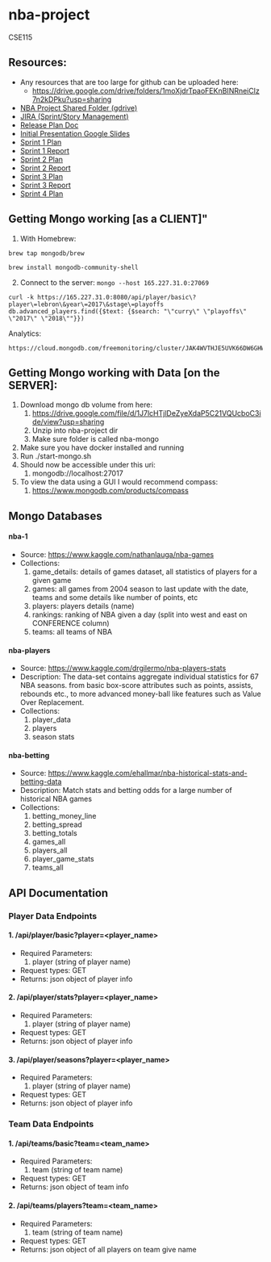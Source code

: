 # nba-project
CSE115

## Resources:
* Any resources that are too large for github can be uploaded here:
    * https://drive.google.com/drive/folders/1moXjdrTpaoFEKnBINRneiClz7n2kDPku?usp=sharing
* [NBA Project Shared Folder (gdrive)](https://drive.google.com/drive/folders/0APLV1JIxxMvNUk9PVA)
* [JIRA (Sprint/Story Management)](https://nbadb.atlassian.net/secure/RapidBoard.jspa?projectKey=NBA)
* [Release Plan Doc](https://docs.google.com/document/d/1Gi5N25cxH5tdHwD4RcxDuTLrFQG7naUqsnnJQdIfxS8/edit)
* [Initial Presentation Google Slides](https://docs.google.com/document/d/1Gi5N25cxH5tdHwD4RcxDuTLrFQG7naUqsnnJQdIfxS8/edit)
* [Sprint 1 Plan](https://docs.google.com/document/d/1vhGEjX9edBMyNXJ1CU2zA4r9vIr3i6M9A2rFQYs-AD8/edit?usp=sharing)
* [Sprint 1 Report](https://docs.google.com/document/d/1b-AZ1sWr0hPJQJBzr8ktH7feTw9IG9P5ZyXByoQW3g0/edit?usp=sharing)
* [Sprint 2 Plan](https://docs.google.com/document/d/18SG5_iivvgSS76AtI7EcfZMnXrB4IlHhEpBKrsddRQo/edit?usp=sharing)
* [Sprint 2 Report](https://docs.google.com/document/d/1JfbDNvRw3NlE1pCAG2c65WSvfoK84Y9yfzEmHtkq7QU/edit?usp=sharing)
* [Sprint 3 Plan](https://docs.google.com/document/d/1KXc_8nbs-cNGViP5YPqUC7lDmhc00pSWgkuNrT-BJ9I/edit)
* [Sprint 3 Report](https://docs.google.com/document/d/18Ub32gAbnZThY7ou6OQW-b6G4yuQ51BQShq6zSCOeOs/edit)
* [Sprint 4 Plan](https://docs.google.com/document/d/1IfShkFGDsBJxwENH3YJHX-mHAv_gbGYDHvGnGnQR3d4/edit?usp=sharing)

## Getting Mongo working [as a CLIENT]"
1. With Homebrew:

`brew tap mongodb/brew`

`brew install mongodb-community-shell`

2. Connect to the server:
`mongo --host 165.227.31.0:27069`

`curl -k https://165.227.31.0:8080/api/player/basic\?player\=lebron\&year\=2017\&stage\=playoffs`
`db.advanced_players.find({$text: {$search: "\"curry\" \"playoffs\" \"2017\" \"2018\""}})`

Analytics:
```
https://cloud.mongodb.com/freemonitoring/cluster/JAK4WVTHJE5UVK66DW6GHWUB4RMGXJSE
```



## Getting Mongo working with Data [on the SERVER]:
1. Download mongo db volume from here:
    1. https://drive.google.com/file/d/1J7lcHTjlDeZyeXdaP5C21VQUcboC3ide/view?usp=sharing
    2. Unzip into nba-project dir
    3. Make sure folder is called nba-mongo
2. Make sure you have docker installed and running
3. Run ./start-mongo.sh
4. Should now be accessible under this uri:
    1. mongodb://localhost:27017
5. To view the data using a GUI I would recommend compass:
    1. https://www.mongodb.com/products/compass
    
## Mongo Databases

#### nba-1
* Source: https://www.kaggle.com/nathanlauga/nba-games
* Collections:
    1. game_details: details of games dataset, all statistics of players for a given game
    2. games: all games from 2004 season to last update with the date, teams and some details like number of points, etc
    3. players: players details (name)
    4. rankings: ranking of NBA given a day (split into west and east on CONFERENCE column)
    5. teams: all teams of NBA
    
#### nba-players
* Source: https://www.kaggle.com/drgilermo/nba-players-stats
* Description: The data-set contains aggregate individual statistics for 67 NBA seasons. from basic box-score attributes such as points, assists, rebounds etc., to more advanced money-ball like features such as Value Over Replacement.
* Collections:
    1. player_data
    2. players
    3. season stats
    
#### nba-betting
* Source: https://www.kaggle.com/ehallmar/nba-historical-stats-and-betting-data
* Description: Match stats and betting odds for a large number of historical NBA games
* Collections:
    1. betting_money_line
    2. betting_spread
    3. betting_totals
    4. games_all
    5. players_all
    6. player_game_stats
    7. teams_all

        
## API Documentation

### Player Data Endpoints
#### 1. /api/player/basic?player=<player_name>
* Required Parameters:
    1. player (string of player name)
* Request types: GET
* Returns: json object of player info

#### 2. /api/player/stats?player=<player_name>
* Required Parameters:
    1. player (string of player name)
* Request types: GET
* Returns: json object of player info

#### 3. /api/player/seasons?player=<player_name>
* Required Parameters:
    1. player (string of player name)
* Request types: GET
* Returns: json object of player info

### Team Data Endpoints
#### 1. /api/teams/basic?team=<team_name>
* Required Parameters:
    1. team (string of team name)
* Request types: GET
* Returns: json object of team info

#### 2. /api/teams/players?team=<team_name>
* Required Parameters:
    1. team (string of team name)
* Request types: GET
* Returns: json object of all players on team give name


